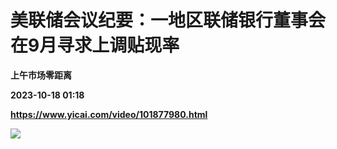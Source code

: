 # 美联储会议纪要：一地区联储银行董事会在9月寻求上调贴现率
**上午市场零距离**

**2023-10-18 01:18**

**https://www.yicai.com/video/101877980.html**

![](http://imgcdn.yicai.com/vms-new/2023/10/91c22dc0-9511-486d-9f37-2015ff51de36_NWSS.jpg)